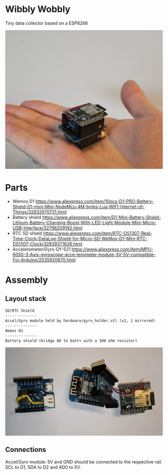 # Wibbly Wobbly
Tiny data collector based on a ESP8266

![](images/device.png)

# Parts

* Wemos D1 https://www.aliexpress.com/item/10pcs-D1-PRO-Battery-Shield-D1-mini-Mini-NodeMcu-4M-bytes-Lua-WIFI-Internet-of-Things/32832670731.html
* Battery shield https://www.aliexpress.com/item/D1-Mini-Battery-Shield-Lithium-Battery-Charging-Boost-With-LED-Light-Module-Mini-Micro-USB-Interface/32798209192.html
* RTC SD shield https://www.aliexpress.com/item/RTC-DS1307-Real-Time-Clock-DataLog-Shield-for-Micro-SD-WeMos-D1-Mini-RTC-DS1307-Clock/32839371626.html
* Accelerometer/Gyro GY-521 https://www.aliexpress.com/item/MPU-6050-3-Axis-gyroscope-acce-lerometer-module-3V-5V-compatible-For-Arduino/2035920870.html

# Assembly

## Layout stack

    SD/RTC Shield
    --------------
    Accel/Gyro module held by hardware/gyro_holder.stl (x2, 1 mirrored)
    --------------
    Wemos D1
    --------------
    Battery shield (bridge A0 to batt+ with a 100 ohm resistor)
    
![](images/parts.png)
    
## Connections

Accel/Gyro module: 5V and GND should be connected to the respective rail. SCL to D1, SDA to D2 and AD0 to 5V.
